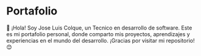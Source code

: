 # Portafolio
👋 ¡Hola! Soy Jose Luis Colque, un Tecnico en desarrollo de software.  Este es mi portafolio personal, donde comparto mis proyectos, aprendizajes y experiencias en el mundo del desarrollo. ¡Gracias por visitar mi repositorio! 😊
